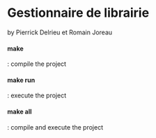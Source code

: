 # Gestionnaire de librairie
by Pierrick Delrieu et Romain Joreau   

#### make
: compile the project
#### make run
: execute the project
#### make all
: compile and execute the project
